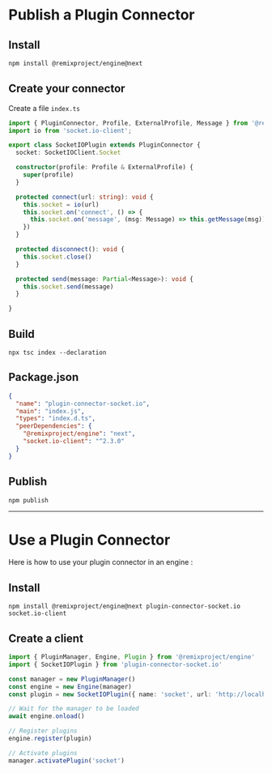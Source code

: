 # Publish a Plugin Connector

## Install
```bash
npm install @remixproject/engine@next
```

## Create your connector
Create a file `index.ts`

```typescript
import { PluginConnector, Profile, ExternalProfile, Message } from '@remixproject/engine'
import io from 'socket.io-client';

export class SocketIOPlugin extends PluginConnector {
  socket: SocketIOClient.Socket

  constructor(profile: Profile & ExternalProfile) {
    super(profile)
  }

  protected connect(url: string): void {
    this.socket = io(url)
    this.socket.on('connect', () => {
      this.socket.on('message', (msg: Message) => this.getMessage(msg))
    })
  }

  protected disconnect(): void {
    this.socket.close()
  }

  protected send(message: Partial<Message>): void {
    this.socket.send(message)
  }

}
```

## Build

```
npx tsc index --declaration
```

## Package.json
```json
{
  "name": "plugin-connector-socket.io",
  "main": "index.js",
  "types": "index.d.ts",
  "peerDependencies": {
    "@remixproject/engine": "next",
    "socket.io-client": "^2.3.0"
  }
}
```


## Publish
```
npm publish
```

----

# Use a Plugin Connector
Here is how to use your plugin connector in an engine :

## Install
```
npm install @remixproject/engine@next plugin-connector-socket.io socket.io-client
```

## Create a client
```typescript
import { PluginManager, Engine, Plugin } from '@remixproject/engine'
import { SocketIOPlugin } from 'plugin-connector-socket.io'

const manager = new PluginManager()
const engine = new Engine(manager)
const plugin = new SocketIOPlugin({ name: 'socket', url: 'http://localhost:3000' })

// Wait for the manager to be loaded
await engine.onload()

// Register plugins
engine.register(plugin)

// Activate plugins
manager.activatePlugin('socket')
```